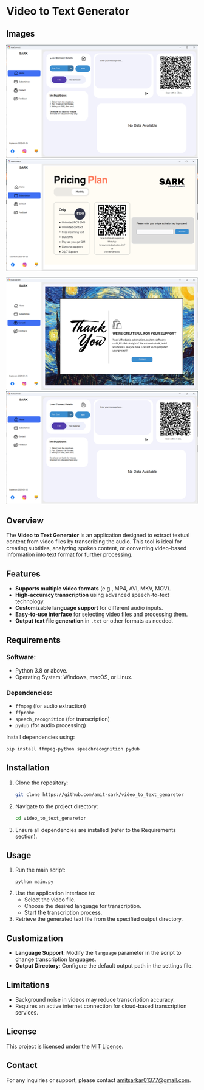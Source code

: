 # Video to Text Generator

## Images
![Home](sample/sample-1%20(1).png) ![Subcription](sample/sample-1%20(2).png)

![Contact](sample/sample-1%20(3).png) ![Feedback](sample/sample-1%20(4).png)




## Overview
The **Video to Text Generator** is an application designed to extract textual content from video files by transcribing the audio. This tool is ideal for creating subtitles, analyzing spoken content, or converting video-based information into text format for further processing.

## Features
- **Supports multiple video formats** (e.g., MP4, AVI, MKV, MOV).
- **High-accuracy transcription** using advanced speech-to-text technology.
- **Customizable language support** for different audio inputs.
- **Easy-to-use interface** for selecting video files and processing them.
- **Output text file generation** in `.txt` or other formats as needed.

## Requirements
### Software:
- Python 3.8 or above.
- Operating System: Windows, macOS, or Linux.

### Dependencies:
- `ffmpeg` (for audio extraction)
- `ffprobe`
- `speech_recognition` (for transcription)
- `pydub` (for audio processing)

Install dependencies using:
```bash
pip install ffmpeg-python speechrecognition pydub
```

## Installation
1. Clone the repository:
   ```bash
   git clone https://github.com/amit-sark/video_to_text_genaretor
   ```
2. Navigate to the project directory:
   ```bash
   cd video_to_text_genaretor
   ```
3. Ensure all dependencies are installed (refer to the Requirements section).

## Usage
1. Run the main script:
   ```
   python main.py
   ```
2. Use the application interface to:
   - Select the video file.
   - Choose the desired language for transcription.
   - Start the transcription process.
3. Retrieve the generated text file from the specified output directory.


## Customization
- **Language Support**: Modify the `language` parameter in the script to change transcription languages.
- **Output Directory**: Configure the default output path in the settings file.

## Limitations
- Background noise in videos may reduce transcription accuracy.
- Requires an active internet connection for cloud-based transcription services.


## License
This project is licensed under the [MIT License](LICENSE).

## Contact
For any inquiries or support, please contact [amitsarkar01377@gmail.com](mailto:amitsarkar01377@gmail.com).